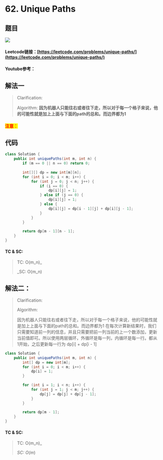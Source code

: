# 62. Unique Paths

## 题目

![](https://lh6.googleusercontent.com/47XhgKIjy1mZfYkQhda64LIomPVloAYcVsAIwJY6Soz3dqO8H0Nj5BDi7XWvXbSbCmwk1Htp\_jyqtHGxYc4O7WsA5nZUKQvmEP0HGdVM6wbsc2zhXOueUAymj5vtfxHVwMcopVVs3UtnL0FhVQ)

#### Leetcode链接：[https://leetcode.com/problems/unique-paths/](https://leetcode.com/problems/unique-paths/)

#### Youtube参考：

## 解法一

> Clarification:&#x20;
>
> Algorithm: **因为机器人只能往右或者往下走，所以对于每一个格子来说，他的可能性就是加上上面与下面的path的总和。而边界都为1**

#### <mark style="color:red;">注意：</mark>

## 代码

```java
class Solution {
    public int uniquePaths(int m, int n) {
        if (m == 0 || n == 0) return 0;
        
        int[][] dp = new int[m][n];
        for (int i = 0; i < m; i++) {
            for (int j = 0; j < n; j++) {
                if (i == 0) {
                    dp[i][j] = 1;
                } else if (j == 0) {
                    dp[i][j] = 1;
                } else {
                    dp[i][j] = dp[i - 1][j] + dp[i][j - 1];
                }
            }
        }
        
        return dp[m - 1][n - 1];
    }
}
```

#### TC & SC:&#x20;

> TC: O(m_n)_&#x20;
>
> _SC: O(m_n)

## 解法二：

> Clarification:&#x20;
>
> Algorithm:&#x20;
>
> 因为机器人只能往右或者往下走，所以对于每一个格子来说，他的可能性就是加上上面与下面的path的总和。而边界都为1 在每次计算新结果时，我们只需要知道前一列的信息，并且只需要把前一列当前的上一个数添加，更新当前值即可。所以使用两层循环，外循环是每一列，内循环是每一行。都从1开始，之后更新每一行为 dp\[i] + dp\[i - 1]

```java
class Solution {
    public int uniquePaths(int m, int n) {
        int[] dp = new int[m];
        for (int i = 0; i < m; i++) {
            dp[i] = 1;
        }
        
        for (int i = 1; i < n; i++) {
            for (int j = 1; j < m; j++) {
                dp[j] = dp[j] + dp[j - 1];
            }
        }
        
        return dp[m - 1];
    }
}
```

#### TC & SC:&#x20;

> TC: O(m_n)_&#x20;
>
> _SC: O(m_)
